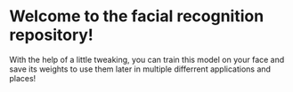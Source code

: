 # Welcome to the facial recognition repository!

With the help of a little tweaking, you can train this model on your face and save its weights to use them later in multiple differrent applications and places!
